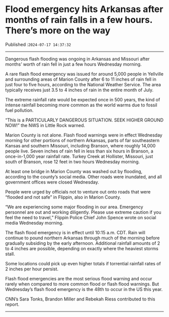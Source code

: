 # Flood emergency hits Arkansas after months of rain falls in a few hours. There’s more on the way

Published :`2024-07-17 14:37:32`

---

Dangerous flash flooding was ongoing in Arkansas and Missouri after months’ worth of rain fell in just a few hours Wednesday morning.

A rare flash flood emergency was issued for around 5,000 people in Yellville and surrounding areas of Marion County after 6 to 11 inches of rain fell in just four to five hours, according to the National Weather Service. The area typically receives just 3.5 to 4 inches of rain in the entire month of July.

The extreme rainfall rate would be expected once in 500 years, the kind of intense rainfall becoming more common as the world warms due to fossil fuel pollution.

“This is a PARTICULARLY DANGEROUS SITUATION. SEEK HIGHER GROUND NOW!” the NWS in Little Rock warned.

Marion County is not alone. Flash flood warnings were in effect Wednesday morning for other portions of northern Arkansas, parts of far southeastern Kansas and southern Missouri, including Branson, where roughly 14,000 people live. Seven inches of rain fell in less than six hours in Branson, a once-in-1,000 year rainfall rate. Turkey Creek at Hollister, Missouri, just south of Branson, rose 12 feet in two hours Wednesday morning.

At least one bridge in Marion County was washed out by flooding, according to the county’s social media. Other roads were inundated, and all government offices were closed Wednesday.

People were urged by officials not to venture out onto roads that were “flooded and not safe” in Flippin, also in Marion County.

“We are experiencing some major flooding in our area. Emergency personnel are out and working diligently. Please use extreme caution if you feel the need to travel,” Flippin Police Chief John Spence wrote on social media Wednesday morning.

The flash flood emergency is in effect until 10:15 a.m. CDT. Rain will continue to pound northern Arkansas through much of the morning before gradually subsiding by the early afternoon. Additional rainfall amounts of 2 to 4 inches are possible, depending on exactly where the heaviest storms stall.

Some locations could pick up even higher totals if torrential rainfall rates of 2 inches per hour persist.

Flash flood emergencies are the most serious flood warning and occur rarely when compared to more common flood or flash flood warnings. But Wednesday’s flash flood emergency is the 48th to occur in the US this year.

CNN’s Sara Tonks, Brandon Miller and Rebekah Riess contributed to this report.

---

